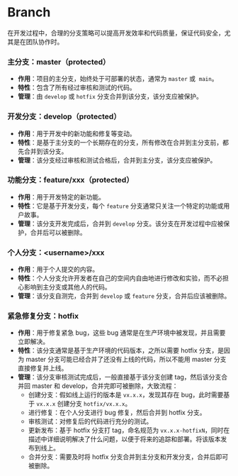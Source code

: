 # Branch

在开发过程中，合理的分支策略可以提高开发效率和代码质量，保证代码安全，尤其是在团队协作时。

### 主分支：master（protected）

- **作用**：项目的主分支，始终处于可部署的状态，通常为 `master` 或  `main`。
- **特性**：包含了所有经过审核和测试的代码。
- **管理**：由 `develop` 或 `hotfix` 分支合并到该分支，该分支应被保护。
### 开发分支：develop（protected）

- **作用**：用于开发中的新功能和修复等变动。
- **特性**：是基于主分支的一个长期存在的分支，所有修改在合并到主分支前，都先合并到该分支。
- **管理**：该分支经过审核和测试合格后，合并到主分支，该分支应被保护。
### 功能分支：feature/xxx（protected）

- **作用**：用于开发特定的新功能。
- **特性**：它是基于开发分支，每个 `feature` 分支通常只关注一个特定的功能或用户故事。
- **管理**：该分支开发完成后，合并到 `develop` 分支。该分支在开发过程中应被保护，合并后可以被删除。
### 个人分支：\<username\>/xxx

- **作用**：用于个人提交的内容。
- **特性**：个人分支允许开发者在自己的空间内自由地进行修改和实验，而不必担心影响到主分支或其他人的代码。
- **管理**：该分支自测完，合并到 `develop` 或 `feature` 分支，合并后应该被删除。


### 紧急修复分支：hotfix

- **作用**：用于修复紧急 bug，这些 bug 通常是在生产环境中被发现，并且需要立即解决。
- **特性**：该分支通常是基于生产环境的代码版本，之所以需要 hotfix 分支，是因为 master 分支可能已经合并了还没有上线的代码，所以不能用 master 分支直接修复并上线。
- **管理**：该分支审核测试完成后，一般直接基于该分支创建 tag，然后该分支合并回 master 和 develop，合并完即可被删除，大致流程：
	- 创建分支：假如线上运行的版本是 `vx.x.x`，发现其存在 bug，此时需要基于 `vx.x.x` 创建分支 `hotfix/vx.x.x`。
	- 进行修复：在个人分支进行 bug 修复，然后合并到 hotfix 分支。
	- 审核测试：对修复后的代码进行充分的测试。
	- 更新发布：基于 hotfix 分支打 tag，命名规范为 `vx.x.x-hotfixN`，同时在描述中详细说明解决了什么问题，以便于将来的追踪和部署。将该版本发布到线上。
	- 合并分支：需要及时将 hotfix 分支合并到主分支和开发分支，合并后即可被删除。
